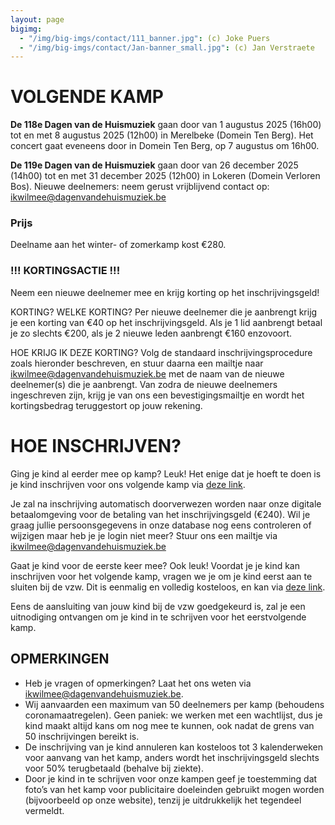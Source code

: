```yaml
---
layout: page
bigimg:
  - "/img/big-imgs/contact/111_banner.jpg": (c) Joke Puers
  - "/img/big-imgs/contact/Jan-banner_small.jpg": (c) Jan Verstraete
---
```


# VOLGENDE KAMP

**De 118e Dagen van de Huismuziek** gaan door van 1 augustus 2025 (16h00) tot en met 8 augustus 2025 (12h00) in Merelbeke (Domein Ten Berg). Het concert gaat eveneens door in Domein Ten Berg, op 7 augustus om 16h00. 

**De 119e Dagen van de Huismuziek** gaan door van 26 december 2025 (14h00) tot en met 31 december 2025 (12h00) in Lokeren (Domein Verloren Bos). Nieuwe deelnemers: neem gerust vrijblijvend contact op: ikwilmee@dagenvandehuismuziek.be


### Prijs
Deelname aan het winter- of zomerkamp kost €280. 

### !!! KORTINGSACTIE !!!
Neem een nieuwe deelnemer mee en krijg korting op het inschrijvingsgeld! 

KORTING? WELKE KORTING?
Per nieuwe deelnemer die je aanbrengt krijg je een korting van €40 op het inschrijvingsgeld. 
Als je 1 lid aanbrengt betaal je zo slechts €200, als je 2 nieuwe leden aanbrengt €160 enzovoort.

HOE KRIJG IK DEZE KORTING?
Volg de standaard inschrijvingsprocedure zoals hieronder beschreven, en stuur daarna een mailtje naar ikwilmee@dagenvandehuismuziek.be met de naam van de nieuwe deelnemer(s) die je aanbrengt. Van zodra de nieuwe deelnemers ingeschreven zijn, krijg je van ons een bevestigingsmailtje en wordt het kortingsbedrag teruggestort op jouw rekening.


# HOE INSCHRIJVEN?
Ging je kind al eerder mee op kamp? Leuk!
Het enige dat je hoeft te doen is je kind inschrijven voor ons volgende kamp via [deze link](https://app.assistonline.eu/mvc/activity?key=ddd8cfac-60fb-4c51-9a00-e4bd15e5e429). 

Je zal na inschrijving automatisch doorverwezen worden naar onze digitale betaalomgeving voor de betaling van het inschrijvingsgeld (€240).
Wil je graag jullie persoonsgegevens in onze database nog eens controleren of wijzigen maar heb je je login niet meer? Stuur ons een mailtje via ikwilmee@dagenvandehuismuziek.be

Gaat je kind voor de eerste keer mee? Ook leuk!
Voordat je je kind kan inschrijven voor het volgende kamp, vragen we je om je kind eerst aan te sluiten bij de vzw. Dit is eenmalig en volledig kosteloos, en kan via [deze link](https://www.mijnassist.be/NL/3d894289-0304-4cb7-9e7c-07b6f9ec7c8a/waitinglist/subscribe).

Eens de aansluiting van jouw kind bij de vzw goedgekeurd is, zal je een uitnodiging ontvangen om je kind in te schrijven voor het eerstvolgende kamp.

## OPMERKINGEN
* Heb je vragen of opmerkingen? Laat het ons weten via ikwilmee@dagenvandehuismuziek.be.
* Wij aanvaarden een maximum van 50 deelnemers per kamp (behoudens coronamaatregelen). Geen paniek: we werken met een wachtlijst, dus je kind maakt altijd kans om nog mee te kunnen, ook nadat de grens van 50 inschrijvingen bereikt is.
* De inschrijving van je kind annuleren kan kosteloos tot 3 kalenderweken voor aanvang van het kamp, anders wordt het inschrijvingsgeld slechts voor 50% terugbetaald (behalve bij ziekte).
* Door je kind in te schrijven voor onze kampen geef je toestemming dat foto’s van het kamp voor publicitaire doeleinden gebruikt mogen worden (bijvoorbeeld op onze website), tenzij je uitdrukkelijk het tegendeel vermeldt.

